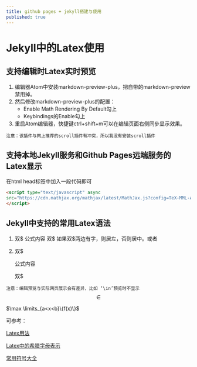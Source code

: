 ```yaml
---
title: github pages + jekyll搭建与使用
published: true
---
```


# Jekyll中的Latex使用
## 支持编辑时Latex实时预览
1. 编辑器Atom中安装markdown-preview-plus，把自带的markdown-preview禁用掉。
2. 然后修改markdown-preview-plus的配置：
   + Enable Math Rendering By Default勾上
   + Keybindings的Enable勾上
3. 重启Atom编辑器，快捷键ctrl+shift+m可以在编辑页面右侧同步显示效果。

`注意：该插件与网上推荐的scroll插件有冲突，所以我没有安装scroll插件`
## 支持本地Jekyll服务和Github Pages远端服务的Latex显示
在html head标签中加入一段代码即可
```html
<script type="text/javascript" async
src="https://cdn.mathjax.org/mathjax/latest/MathJax.js?config=TeX-MML-AM_CHTML">
</script>
```
## Jekyll中支持的常用Latex语法
1. 双\$ 公式内容 双\$  如果双\$两边有字，则居左，否则居中。或者
2. 双\$

   公式内容

   双\$

`注意：编辑预览与实际网页展示会有差异，比如 ‘\in’预览时不显示`$$ \in $$

$\max \limits_{a<x<b}\{f(x)\}$

可参考：

[Latex用法](https://www.jianshu.com/p/2fe00efe06a3)

[Latex中的希腊字母表示](https://blog.csdn.net/xxzhangx/article/details/52778539)

[常用符号大全](https://wenku.baidu.com/view/72cd5e78dc36a32d7375a417866fb84ae45cc39d.html)
